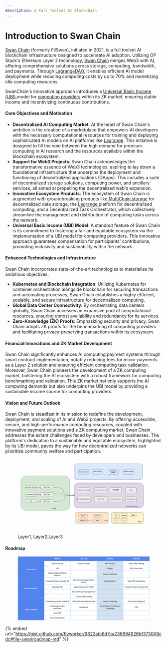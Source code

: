 ```yaml
---
description: A Full Toolset AI Blockchain
---
```


# Introduction to Swan Chain

[Swan Chain](https://www.swanchain.io) (formerly FilSwan), initiated in 2021, is a full toolset AI blockchain infrastructure designed to accelerate AI adoption. Utilizing OP Stack's Ethereum Layer 2 technology, [Swan Chain](https://www.swanchain.io/) merges Web3 with AI, offering comprehensive solutions across storage, computing, bandwidth, and payments. Through [LagrangeDAO](https://app.gitbook.com/o/-Ma7\_tf6L8A170GHT9fr/s/y5iPODl9iwLxyYirHs2D/), it enables efficient AI model deployment while reducing computing costs by up to 70% and monetizing idle computing resources.

SwanChain's innovative approach introduces a [Universal Basic Income (UBI) ](getting-started/protocol-stack/token/swan-universal-basic-income-ubi/)model for [computing providers](computing-provider/fog-computing-provider-fcp/computing-provider-setup.md) within its ZK market, ensuring stable income and incentivizing continuous contributions.&#x20;

#### Core Objectives and Motivation

* **Decentralized AI Computing Market**: At the heart of Swan Chain's ambition is the creation of a marketplace that empowers AI developers with the necessary computational resources for training and deploying sophisticated AI models on AI platforms like [Lagrange](https://lagrangedao.org). This initiative is designed to fill the void between the high demand for premium computing in AI research and the resources available within the blockchain ecosystem.
* **Support for Web3 Projects**: Swan Chain acknowledges the transformative essence of Web3 technologies, aspiring to lay down a foundational infrastructure that underpins the deployment and functioning of decentralized applications (DApps). This includes a suite of decentralized storage solutions, computing power, and ancillary services, all aimed at propelling the decentralized web's expansion.
* **Innovative Ecosystem Products**: The ecosystem of Swan Chain is augmented with groundbreaking products like[ MultiChain.storage](https://www.multichain.storage) for decentralized data storage, the [Lagrange ](https://lagrangedao.org)platform for decentralized computing, and a Decentralized Task Orchestrator, which collectively streamline the management and distribution of computing tasks across the network.
* **Universal Basic Income (UBI) Model**: A standout feature of Swan Chain is its commitment to fostering a fair and equitable ecosystem via the implementation of a UBI model for computing providers. This innovative approach guarantees compensation for participants' contributions, promoting inclusivity and sustainability within the network.

#### Enhanced Technologies and Infrastructure

Swan Chain incorporates state-of-the-art technologies to materialize its ambitious objectives:

* **Kubernetes and Blockchain Integration**: Utilizing Kubernetes for container orchestration alongside blockchain for securing transactions and automating processes, Swan Chain establishes a highly efficient, scalable, and secure infrastructure for decentralized computing.
* **Global Data Center Connectivity**: By orchestrating data centers globally, Swan Chain accesses an expansive pool of computational resources, ensuring utmost availability and redundancy for its services.
* **Zero-Knowledge (ZK) Proofs**: Emphasizing security and privacy, Swan Chain adopts ZK proofs for the benchmarking of computing providers and facilitating privacy-preserving transactions within its ecosystem.

#### Financial Innovations and ZK Market Development

Swan Chain significantly enhances AI computing payment systems through smart contract implementation, notably reducing fees for micro-payments as a Layer 2 solution and ensuring efficient computing task validation. Moreover, Swan Chain pioneers the development of a ZK computing market, bolstering the AI ecosystem with a robust framework for computing benchmarking and validation. This ZK market not only supports the AI computing demands but also underpins the UBI model by providing a sustainable income source for computing providers.

#### Vision and Future Outlook

Swan Chain is steadfast in its mission to redefine the development, deployment, and scaling of AI and Web3 projects. By offering accessible, secure, and high-performance computing resources, coupled with innovative payment solutions and a ZK computing market, Swan Chain addresses the extant challenges faced by developers and businesses. The platform's dedication to a sustainable and equitable ecosystem, highlighted by its UBI model, paves the way for how decentralized networks can prioritize community welfare and participation.

<figure><img src=".gitbook/assets/image (9).png" alt=""><figcaption><p>Layer1, Layer2,Layer3</p></figcaption></figure>

#### Roadmap

<figure><img src=".gitbook/assets/image (180).png" alt=""><figcaption></figcaption></figure>

{% embed url="https://gist.github.com/flyworker/9822afc8d7ca236694926bf373008cdc#file-swanroadmap-md" %}
